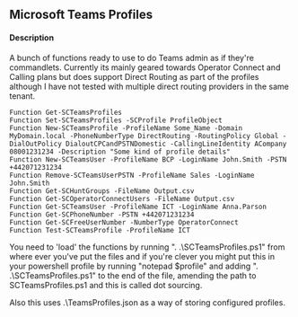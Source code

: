 ## Microsoft Teams Profiles

#### Description
A bunch of functions ready to use to do Teams admin as if they're commandlets. Currently its mainly geared towards Operator Connect and Calling plans but does support Direct Routing as part of the profiles although I have not tested with multiple direct routing providers in the same tenant.

    Function Get-SCTeamsProfiles
	Function Set-SCTeamsProfiles -SCProfile ProfileObject
	Function New-SCTeamsProfile -ProfileName Some_Name -Domain MyDomain.local -PhoneNumberType DirectRouting -RoutingPolicy Global -DialOutPolicy DialoutCPCandPSTNDomestic -CallingLineIdentity ACompany 08001231234 -Description "Some kind of profile details"
	Function New-SCTeamsUser -ProfileName BCP -LoginName John.Smith -PSTN +442071231234
	Function Remove-SCTeamsUserPSTN -ProfileName Sales -LoginName John.Smith
	Function Get-SCHuntGroups -FileName Output.csv
	Function Get-SCOperatorConnectUsers -FileName Output.csv
	Function Get-SCTeamsUser -ProfileName ICT -LoginName Anna.Parson
	Function Get-SCPhoneNumber -PSTN +442071231234
	Function Get-SCFreeUserNumber -NumberType OperatorConnect
	Function Test-SCTeamsProfile -ProfileName ICT

 You need to 'load' the functions by running ". .\SCTeamsProfiles.ps1" from where ever you've put the files
 and if you're clever you might put this in your powershell profile by running "notepad $profile" and adding
 ". .\SCTeamsProfiles.ps1" to the end of the file, amending the path to SCTeamsProfiles.ps1 and this is 
 called dot sourcing. 

 Also this uses .\TeamsProfiles.json as a way of storing configured profiles.   
